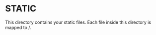 # STATIC

This directory contains your static files.
Each file inside this directory is mapped to /.


